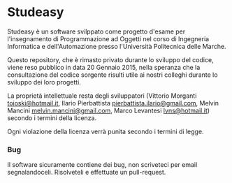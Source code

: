 # Studeasy
Studeasy è un software svilppato come progetto d'esame per l'insegnamento di Programmazione ad Oggetti nel corso di Ingegneria Informatica e dell'Automazione presso l'Università Politecnica delle Marche.

Questo repository, che è rimasto privato durante lo sviluppo del codice, viene reso pubblico in data 20 Gennaio 2015, nella speranza che la consultazione del codice sorgente risulti utile ai nostri colleghi durante lo sviluppo dei loro progetti.

La proprietà intellettuale resta degli sviluppatori (Vittorio Morganti <toioski@hotmail.it>, Ilario Pierbattista <pierbattista.ilario@gmail.com>, Melvin Mancini <melvin.mancini@gmail.com>, Marco Levantesi <lvns@hotmail.it>) secondo i termini della licenza.

Ogni violazione della licenza verrà punita secondo i termini di legge.

### Bug
Il software sicuramente contiene dei bug, non scriveteci per email segnalandoceli. Risolveteli e effettuate un pull-request. 
